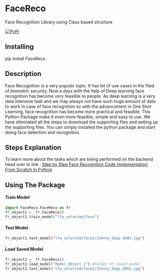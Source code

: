 # FaceReco
Face Recognition Library using Class based structure

[![PyPI](https://badge.fury.io/py/FaceReco.png)](https://pypi.org/project/FaceReco/)

## Installing
pip install FaceReco

## Description
Face Recognition is a very popular topic. It has lot of use cases in the filed of biometric security. 
Now a days with the help of Deep learning face recognition has become very feasible to people. 
As deep learning is a very data intensive task and we may always not have such huge amount of data to work in case of face recognition 
so with the advancement in One Shot Learning, face recognition has become more practical and feasible. This Python Package make it even more feasible, simple 
and easy to use. We have eliminated all the steps to download the supporting files and setting up the supporting files. You can simply installed the python package and start doing face detection and recognition.

## Steps Explanation
To learn more about the tasks which are being performed on the backend head over to link : [Step by Step Face Recognition Code Implementation From Scratch In Python](https://towardsdatascience.com/step-by-step-face-recognition-code-implementation-from-scratch-in-python-cc95fa041120)

## Using The Package

#### Train Model

```python
import FaceReco.FaceReco as fr
fr_object1 =  fr.FaceReco()
fr_object1.train_model("lfw_selected/face")
``` 

#### Test Model

```python
fr_object1.test_model("lfw_selected/face2/Johnny_Depp_0002.jpg")
``` 

#### Load Saved Model

```python
fr_object2 =  fr.FaceReco()
fr_object2.load_model("Model_Object_1") #folder of saved model
fr_object2.test_model("lfw_selected/face2/Johnny_Depp_0002.jpg")
``` 

